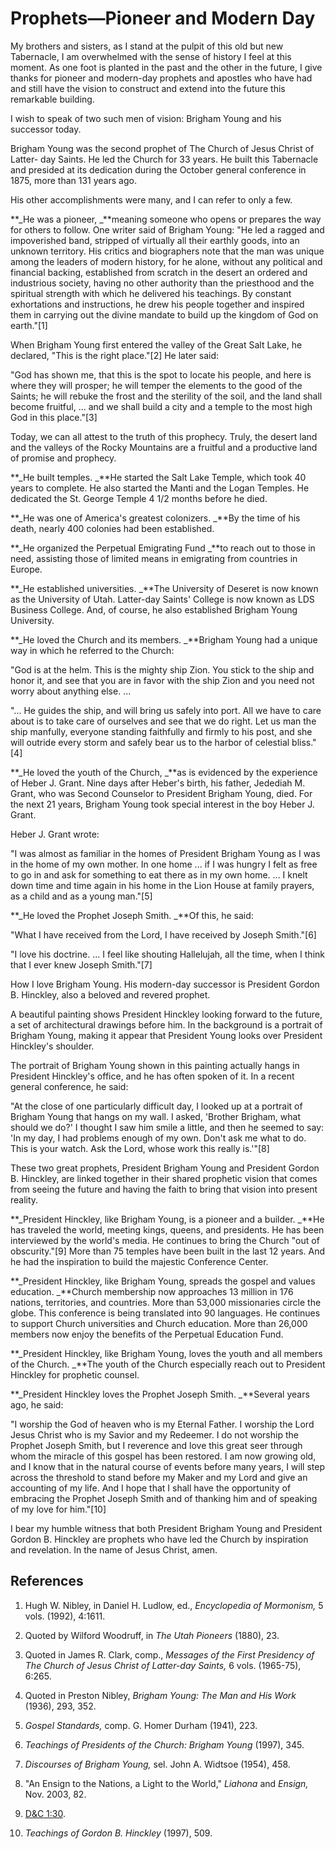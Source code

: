 # Prophets—Pioneer and Modern Day

My brothers and sisters, as I stand at the pulpit of this old but new
Tabernacle, I am overwhelmed with the sense of history I feel at this moment.
As one foot is planted in the past and the other in the future, I give thanks
for pioneer and modern-day prophets and apostles who have had and still have
the vision to construct and extend into the future this remarkable building.

I wish to speak of two such men of vision: Brigham Young and his successor
today.

Brigham Young was the second prophet of The Church of Jesus Christ of Latter-
day Saints. He led the Church for 33 years. He built this Tabernacle and
presided at its dedication during the October general conference in 1875, more
than 131 years ago.

His other accomplishments were many, and I can refer to only a few.

**_He was a pioneer, _**meaning someone who opens or prepares the way for others to follow. One writer said of Brigham Young: "He led a ragged and impoverished band, stripped of virtually all their earthly goods, into an unknown territory. His critics and biographers note that the man was unique among the leaders of modern history, for he alone, without any political and financial backing, established from scratch in the desert an ordered and industrious society, having no other authority than the priesthood and the spiritual strength with which he delivered his teachings. By constant exhortations and instructions, he drew his people together and inspired them in carrying out the divine mandate to build up the kingdom of God on earth."[1]

When Brigham Young first entered the valley of the Great Salt Lake, he
declared, "This is the right place."[2] He later said:

"God has shown me, that this is the spot to locate his people, and here is
where they will prosper; he will temper the elements to the good of the
Saints; he will rebuke the frost and the sterility of the soil, and the land
shall become fruitful, ... and we shall build a city and a temple to the most
high God in this place."[3]

Today, we can all attest to the truth of this prophecy. Truly, the desert land
and the valleys of the Rocky Mountains are a fruitful and a productive land of
promise and prophecy.

**_He built temples. _**He started the Salt Lake Temple, which took 40 years to complete. He also started the Manti and the Logan Temples. He dedicated the St. George Temple 4 1/2 months before he died.

**_He was one of America's greatest colonizers. _**By the time of his death, nearly 400 colonies had been established.

**_He organized the Perpetual Emigrating Fund _**to reach out to those in need, assisting those of limited means in emigrating from countries in Europe.

**_He established universities. _**The University of Deseret is now known as the University of Utah. Latter-day Saints' College is now known as LDS Business College. And, of course, he also established Brigham Young University.

**_He loved the Church and its members. _**Brigham Young had a unique way in which he referred to the Church:

"God is at the helm. This is the mighty ship Zion. You stick to the ship and
honor it, and see that you are in favor with the ship Zion and you need not
worry about anything else. ...

"... He guides the ship, and will bring us safely into port. All we have to care
about is to take care of ourselves and see that we do right. Let us man the
ship manfully, everyone standing faithfully and firmly to his post, and she
will outride every storm and safely bear us to the harbor of celestial
bliss."[4]

**_He loved the youth of the Church, _**as is evidenced by the experience of Heber J. Grant. Nine days after Heber's birth, his father, Jedediah M. Grant, who was Second Counselor to President Brigham Young, died. For the next 21 years, Brigham Young took special interest in the boy Heber J. Grant.

Heber J. Grant wrote:

"I was almost as familiar in the homes of President Brigham Young as I was in
the home of my own mother. In one home ... if I was hungry I felt as free to go
in and ask for something to eat there as in my own home. ... I knelt down time
and time again in his home in the Lion House at family prayers, as a child and
as a young man."[5]

**_He loved the Prophet Joseph Smith. _**Of this, he said:

"What I have received from the Lord, I have received by Joseph Smith."[6]

"I love his doctrine. ... I feel like shouting Hallelujah, all the time, when I
think that I ever knew Joseph Smith."[7]

How I love Brigham Young. His modern-day successor is President Gordon B.
Hinckley, also a beloved and revered prophet.

A beautiful painting shows President Hinckley looking forward to the future, a
set of architectural drawings before him. In the background is a portrait of
Brigham Young, making it appear that President Young looks over President
Hinckley's shoulder.

The portrait of Brigham Young shown in this painting actually hangs in
President Hinckley's office, and he has often spoken of it. In a recent
general conference, he said:

"At the close of one particularly difficult day, I looked up at a portrait of
Brigham Young that hangs on my wall. I asked, 'Brother Brigham, what should we
do?' I thought I saw him smile a little, and then he seemed to say: 'In my
day, I had problems enough of my own. Don't ask me what to do. This is your
watch. Ask the Lord, whose work this really is.'"[8]

These two great prophets, President Brigham Young and President Gordon B.
Hinckley, are linked together in their shared prophetic vision that comes from
seeing the future and having the faith to bring that vision into present
reality.

**_President Hinckley, like Brigham Young, is a pioneer and a builder. _**He has traveled the world, meeting kings, queens, and presidents. He has been interviewed by the world's media. He continues to bring the Church "out of obscurity."[9] More than 75 temples have been built in the last 12 years. And he had the inspiration to build the majestic Conference Center.

**_President Hinckley, like Brigham Young, spreads the gospel and values education. _**Church membership now approaches 13 million in 176 nations, territories, and countries. More than 53,000 missionaries circle the globe. This conference is being translated into 90 languages. He continues to support Church universities and Church education. More than 26,000 members now enjoy the benefits of the Perpetual Education Fund.

**_President Hinckley, like Brigham Young, loves the youth and all members of the Church. _**The youth of the Church especially reach out to President Hinckley for prophetic counsel.

**_President Hinckley loves the Prophet Joseph Smith. _**Several years ago, he said:

"I worship the God of heaven who is my Eternal Father. I worship the Lord
Jesus Christ who is my Savior and my Redeemer. I do not worship the Prophet
Joseph Smith, but I reverence and love this great seer through whom the
miracle of this gospel has been restored. I am now growing old, and I know
that in the natural course of events before many years, I will step across the
threshold to stand before my Maker and my Lord and give an accounting of my
life. And I hope that I shall have the opportunity of embracing the Prophet
Joseph Smith and of thanking him and of speaking of my love for him."[10]

I bear my humble witness that both President Brigham Young and President
Gordon B. Hinckley are prophets who have led the Church by inspiration and
revelation. In the name of Jesus Christ, amen.

## References

  1. Hugh W. Nibley, in Daniel H. Ludlow, ed., _Encyclopedia of Mormonism,_ 5 vols. (1992), 4:1611.

  2. Quoted by Wilford Woodruff, in _The Utah Pioneers_ (1880), 23.

  3. Quoted in James R. Clark, comp., _Messages of the First Presidency of The Church of Jesus Christ of Latter-day Saints,_ 6 vols. (1965-75), 6:265.

  4. Quoted in Preston Nibley, _Brigham Young: The Man and His Work_ (1936), 293, 352.

  5. _Gospel Standards,_ comp. G. Homer Durham (1941), 223.

  6. _Teachings of Presidents of the Church: Brigham Young_ (1997), 345.

  7. _Discourses of Brigham Young,_ sel. John A. Widtsoe (1954), 458.

  8. "An Ensign to the Nations, a Light to the World," _Liahona_ and _Ensign,_ Nov. 2003, 82.

  9. [D&amp;C 1:30](https://www.lds.org/scriptures/dc-testament/dc/1.30?lang=eng#29).

  10. _Teachings of Gordon B. Hinckley_ (1997), 509.

